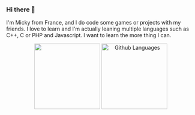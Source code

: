 ### Hi there 👋

I'm Micky from France, and I do code some games or projects with my friends. I love to learn and I'm actually leaning multiple languages such as C++, C or PHP and Javascript.
I want to learn the more thing I can. 

<p align="center">
  <a>
    <img height=175 align="center" src="https://github-readme-stats.vercel.app/api?username=PGII33&include_all_commits=true&locale=fr&show_icons=true&theme=merko&count_private=true%22%20alt=%22Github%20Stats" />
  </a>
<a>
    <img height=175 align="center" src="https://github-readme-stats-one-bice.vercel.app/api/top-langs/?username=PGII33&langs_count=20&locale=fr&theme=merko&hide_border=false&langs_count=10&show_icons=true&layout=compact&count_private=true&role=OWNER,ORGANIZATION_MEMBER,COLLABORATOR" alt="Github Languages" />
  </a>

</p>
